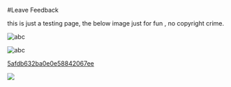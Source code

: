 #Leave Feedback

<div id="feedback-container"></div>
this is just a testing page,
the below image just for fun , no copyright crime.

![abc](Images/DW5afdb631ba0e0e58842067eb.jpg)

![abc](Images/DW5afdb632ba0e0e58842067ed.png)


[5afdb632ba0e0e58842067ee](Examples/DW5afdb632ba0e0e58842067ee.cs)

![](https://images.pexels.com/photos/67636/rose-blue-flower-rose-blooms-67636.jpeg)
